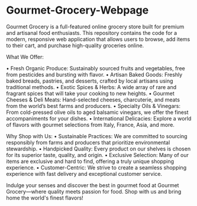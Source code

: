 # Gourmet-Grocery-Webpage
Gourmet Grocery is a full-featured online grocery store built for premium and artisanal food enthusiasts. This repository contains the code for a modern, responsive web application that allows users to browse, add items to their cart, and purchase high-quality groceries online.

What We Offer:

• Fresh Organic Produce: Sustainably sourced fruits and vegetables, free from pesticides and bursting with flavor.
• Artisan Baked Goods: Freshly baked breads, pastries, and desserts, crafted by local artisans using traditional methods.
• Exotic Spices & Herbs: A wide array of rare and fragrant spices that will take your cooking to new heights.
• Gourmet Cheeses & Deli Meats: Hand-selected cheeses, charcuterie, and meats from the world’s best farms and producers.
• Specialty Oils & Vinegars: From cold-pressed olive oils to aged balsamic vinegars, we offer the finest accompaniments for your dishes.
• International Delicacies: Explore a world of flavors with gourmet selections from Italy, France, Asia, and more.

Why Shop with Us:
• Sustainable Practices: We are committed to sourcing responsibly from farms and producers that prioritize environmental stewardship.
• Handpicked Quality: Every product on our shelves is chosen for its superior taste, quality, and origin.
• Exclusive Selection: Many of our items are exclusive and hard to find, offering a truly unique shopping experience.
• Customer-Centric: We strive to create a seamless shopping experience with fast delivery and exceptional customer service.


Indulge your senses and discover the best in gourmet food at Gourmet Grocery—where quality meets passion for food. Shop with us and bring home the world's finest flavors!
